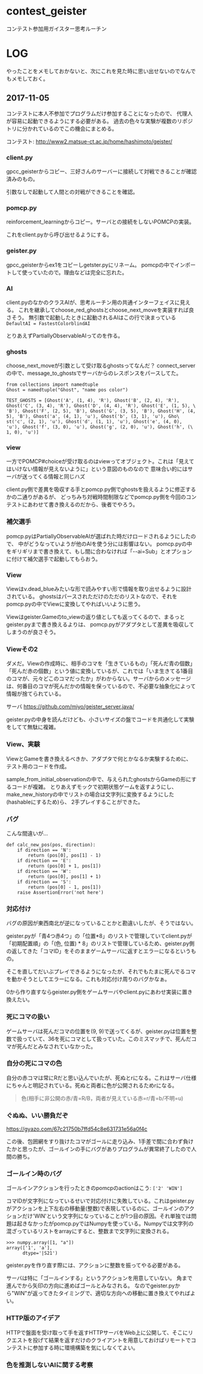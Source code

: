 # contest_geister
コンテスト参加用ガイスター思考ルーチン



# LOG

やったことをメモしておかないと、次にこれを見た時に思い出せないのでなんでもメモしておく。

## 2017-11-05

コンテストに本人不参加でプログラムだけ参加することになったので、
代理人が容易に起動できるようにする必要がある。
過去の色々な実験が複数のリポジトリに分かれているのでこの機会にまとめる。

コンテスト: http://www2.matsue-ct.ac.jp/home/hashimoto/geister/

### client.py

gpcc_geisterからコピー、三好さんのサーバーに接続して対戦できることが確認済みのもの。

引数なしで起動して人間との対戦ができることを確認。

### pomcp.py

reinforcement_learningからコピー。サーバとの接続をしないPOMCPの実装。

これをclient.pyから呼び出せるようにする。

### geister.py

gpcc_geisterからex1をコピーしgetster.pyにリネーム。
pomcpの中でインポートして使っていたので。理由などは完全に忘れた。

### AI

client.pyのなかのクラスAIが、思考ルーチン用の共通インターフェイスに見える。
これを継承してchoose_red_ghostsとchoose_next_moveを実装すれば良さそう。
無引数で起動したときに起動されるAIはこの行で決まっている `DefaultAI = FastestColorblindAI` 

とりあえずPartiallyObservableAIってのを作る。

### ghosts

choose_next_moveが引数として受け取るghostsってなんだ？
connect_serverの中で、message_to_ghostsでサーバからのレスポンスをパースしてた。

```
from collections import namedtuple
Ghost = namedtuple("Ghost", "name pos color")

TEST_GHOSTS = [Ghost('A', (1, 4), 'R'), Ghost('B', (2, 4), 'R'), Ghost('C', (3, 4), 'R'), Ghost('D', (4, 4), 'R'), Ghost('E', (1, 5), \
'B'), Ghost('F', (2, 5), 'B'), Ghost('G', (3, 5), 'B'), Ghost('H', (4, 5), 'B'), Ghost('a', (4, 1), 'u'), Ghost('b', (3, 1), 'u'), Gho\
st('c', (2, 1), 'u'), Ghost('d', (1, 1), 'u'), Ghost('e', (4, 0), 'u'), Ghost('f', (3, 0), 'u'), Ghost('g', (2, 0), 'u'), Ghost('h', (\
1, 0), 'u')]
```

### view

一方でPOMCP#choiceが受け取るのはviewってオブジェクト。これは「見えてはいけない情報が見えないように」という意図のものなので
意味合い的にはサーバが送ってくる情報と同じハズ

client.py側で差異を吸収する手とpomcp.py側でghostsを扱えるように修正するかの二通りがあるが、
どっちみち対戦時間制限などでpomcp.py側を今回のコンテストにあわせて書き換えるのだから、後者でやろう。

### 補欠選手

pomcp.pyはPartiallyObservableAIが選ばれた時だけロードされるようにしたので、
中がどうなっていようが他のAIを使う分には影響はない。
pomcp.pyの中をギリギリまで書き換えて、もし間に合わなければ「--ai=Sub」とオプションに付けて補欠選手で起動してもらおう。

### View

Viewはv.dead_blueみたいな形で読みやすい形で情報を取り出せるように設計されている。
ghostsはパースされただけのただのリストなので、それをpomcp.pyの中でViewに変換してやればいいように思う。

Viewはgeister.Gameのto_viewの返り値としても返ってくるので、まるっとgeister.pyまで書き換えるよりは、
pomcp.pyがアダプタとして差異を吸収してしまうのが良さそう。

### Viewその2

ダメだ。Viewの作成時に、相手のコマを「生きているもの」「死んだ青の個数」「死んだ赤の個数」という値に変換しているが、これでは「いま生きてる1番目のコマが、元々どこのコマだったか」がわからない。サーバからのメッセージは、何番目のコマが死んだかの情報を保っているので、不必要な抽象化によって情報が捨てられている。

サーバ https://github.com/miyo/geister_server.java/

geister.pyの中身を読んだけども、小さいサイズの盤でコードを共通化して実験をしてて無駄に複雑。

### View、実験

ViewとGameを書き換えるべきか、アダプタで何とかなるか実験するために、テスト用のコードを作成。

sample_from_initial_observationの中で、与えられたghostsからGameの形にするコードが複雑。
とりあえずモックで初期状態ゲームを返すようにし、
make_new_historyの中でリストの場合は文字列に変換するようにした(hashableにするため)ら、
2手プレイすることができた。

### バグ

こんな間違いが…

```
def calc_new_pos(pos, direction):
    if direction == 'N':
        return (pos[0], pos[1] - 1)
    if direction == 'E':
        return (pos[0] + 1, pos[1])
    if direction == 'W':
        return (pos[0], pos[1] + 1)
    if direction == 'S':
        return (pos[0] - 1, pos[1])
    raise AssertionError('not here')
```

### 対応付け

バグの原因が東西南北が逆になっていることかと勘違いしたが、そうではない。

geister.pyが「青4つ赤4つ」の「位置*8」のリストで管理していてclient.pyが「初期配置順」の「(色, 位置) * 8」のリストで管理しているため、geister.py側の返してきた「コマID」をそのままゲームサーバに返すとエラーになるというもの。

そこを直してだいぶプレイできるようになったが、それでもたまに死んでるコマを動かそうとしてエラーになる。これも対応付け周りのバグかなぁ。

0から作り直すならgeister.py側をゲームサーバやclient.pyにあわせ実装に置き換えたい。

### 死にコマの扱い

ゲームサーバは死んだコマの位置を(9, 9)で送ってくるが、geister.pyは位置を整数で扱っていて、36を死にコマとして扱っていた。このミスマッチで、死んだコマが死んだとみなされていなかった。

### 自分の死にコマの色

自分の赤コマは常にRだと思い込んでいたが、死ぬとrになる。これはサーバ仕様にちゃんと明記されている。死ぬと両者に色が公開されるためrになる。

>色(相手に非公開の赤/青=R/B，両者が見えている赤=r/青=b/不明=u)

### ぐぬぬ、いい勝負だぞ

https://gyazo.com/67c21750b7ffd54c8e631731e56a0f4c

この後、包囲網をすり抜けたコマがゴールに走り込み、1手差で間に合わず負けたかと思ったが、ゴールインの手にバグがありプログラムが異常終了したので人間の勝ち。

### ゴールイン時のバグ

ゴールインアクションを行ったときのpomcpのactionはこう: `['2' 'WIN']`

コマIDが文字列になっているせいで対応付けに失敗している。これはgeister.pyがアクションを上下左右の移動量(整数)で表現しているのに、ゴールインのアクションだけ'WIN'という文字列になっていることが1つ目の原因。それ単独では問題は起きなかったがpomcp.pyではNumpyを使っている。Numpyでは文字列の混ざっているリストをarrayにすると、整数まで文字列に変換される。

```
>>> numpy.array([1, "a"])
array(['1', 'a'],
      dtype='|S21')
```

geister.pyを作り直す際には、アクションに整数を振ってやる必要がある。

サーバは特に「ゴールインする」というアクションを用意していない。
角まで進んでから矢印の方向に進めばゴールとみなされる。
なのでgeister.pyから"WIN"が返ってきたタイミングで、適切な方向への移動に置き換えてやればよい。


### HTTP版のアイデア

HTTPで盤面を受け取って手を返すHTTPサーバをWeb上に公開して、そこにリクエストを投げて結果を返すだけのクライアントを用意しておけばリモートでコンテストに参加する時に環境構築を気にしなくてよい。

### 色を推測しないAIに関する考察


